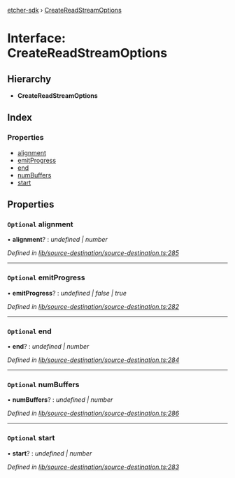 [etcher-sdk](../README.md) › [CreateReadStreamOptions](createreadstreamoptions.md)

# Interface: CreateReadStreamOptions

## Hierarchy

* **CreateReadStreamOptions**

## Index

### Properties

* [alignment](createreadstreamoptions.md#optional-alignment)
* [emitProgress](createreadstreamoptions.md#optional-emitprogress)
* [end](createreadstreamoptions.md#optional-end)
* [numBuffers](createreadstreamoptions.md#optional-numbuffers)
* [start](createreadstreamoptions.md#optional-start)

## Properties

### `Optional` alignment

• **alignment**? : *undefined | number*

*Defined in [lib/source-destination/source-destination.ts:285](https://github.com/balena-io-modules/etcher-sdk/blob/0441bfb/lib/source-destination/source-destination.ts#L285)*

___

### `Optional` emitProgress

• **emitProgress**? : *undefined | false | true*

*Defined in [lib/source-destination/source-destination.ts:282](https://github.com/balena-io-modules/etcher-sdk/blob/0441bfb/lib/source-destination/source-destination.ts#L282)*

___

### `Optional` end

• **end**? : *undefined | number*

*Defined in [lib/source-destination/source-destination.ts:284](https://github.com/balena-io-modules/etcher-sdk/blob/0441bfb/lib/source-destination/source-destination.ts#L284)*

___

### `Optional` numBuffers

• **numBuffers**? : *undefined | number*

*Defined in [lib/source-destination/source-destination.ts:286](https://github.com/balena-io-modules/etcher-sdk/blob/0441bfb/lib/source-destination/source-destination.ts#L286)*

___

### `Optional` start

• **start**? : *undefined | number*

*Defined in [lib/source-destination/source-destination.ts:283](https://github.com/balena-io-modules/etcher-sdk/blob/0441bfb/lib/source-destination/source-destination.ts#L283)*
